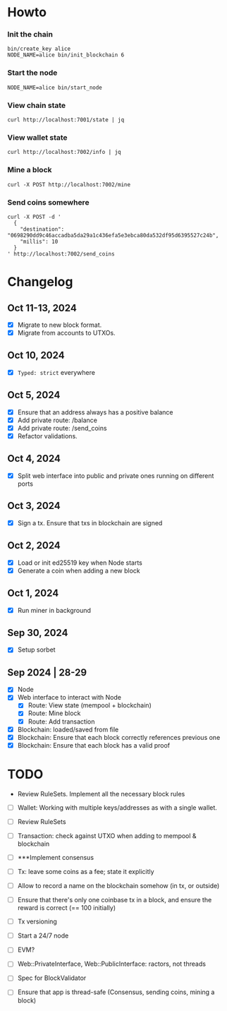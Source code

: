 # Howto

### Init the chain
```
bin/create_key alice
NODE_NAME=alice bin/init_blockchain 6
```

### Start the node
```
NODE_NAME=alice bin/start_node
```

### View chain state
```
curl http://localhost:7001/state | jq
```

### View wallet state
```
curl http://localhost:7002/info | jq
```

### Mine a block
```
curl -X POST http://localhost:7002/mine
```

### Send coins somewhere
```
curl -X POST -d '
  {
    "destination": "0698290dd9c46accadba5da29a1c436efa5e3ebca80da532df95d6395527c24b",
    "millis": 10
  }
' http://localhost:7002/send_coins
```

# Changelog

## Oct 11-13, 2024
- [x] Migrate to new block format.
- [x] Migrate from accounts to UTXOs.

## Oct 10, 2024
- [x] `Typed: strict` everywhere

## Oct 5, 2024
- [x] Ensure that an address always has a positive balance
- [x] Add private route: /balance
- [x] Add private route: /send_coins
- [x] Refactor validations.

## Oct 4, 2024
- [x] Split web interface into public and private ones running on different ports

## Oct 3, 2024
- [x] Sign a tx. Ensure that txs in blockchain are signed

## Oct 2, 2024
- [x] Load or init ed25519 key when Node starts
- [x] Generate a coin when adding a new block

## Oct 1, 2024
- [x] Run miner in background

## Sep 30, 2024
- [x] Setup sorbet

## Sep 2024 | 28-29
- [x] Node
- [x] Web interface to interact with Node
  - [x] Route: View state (mempool + blockchain)
  - [x] Route: Mine block
  - [x] Route: Add transaction
- [x] Blockchain: loaded/saved from file
- [x] Blockchain: Ensure that each block correctly references previous one
- [x] Blockchain: Ensure that each block has a valid proof

# TODO

- Review RuleSets. Implement all the necessary block rules

- [ ] Wallet: Working with multiple keys/addresses as with a single wallet.
- [ ] Review RuleSets

- [ ] Transaction: check against UTXO when adding to mempool & blockchain
- [ ] ***Implement consensus
- [ ] Tx: leave some coins as a fee; state it explicitly
- [ ] Allow to record a name on the blockchain somehow (in tx, or outside)

- [ ] Ensure that there's only one coinbase tx in a block, and ensure the reward is correct (== 100 initially)

- [ ] Tx versioning
- [ ] Start a 24/7 node
- [ ] EVM?
- [ ] Web::PrivateInterface, Web::PublicInterface: ractors, not threads

- [ ] Spec for BlockValidator
- [ ] Ensure that app is thread-safe (Consensus, sending coins, mining a block)

